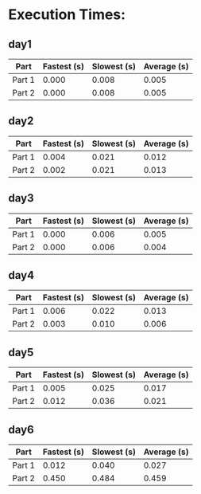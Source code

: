 # Execution Times:

## day1
| Part | Fastest (s) | Slowest (s) | Average (s) |
| ---- | ------------ | ------------ | ------------ |
| Part 1 | 0.000 | 0.008 | 0.005 |
| Part 2 | 0.000 | 0.008 | 0.005 |


## day2
| Part | Fastest (s) | Slowest (s) | Average (s) |
| ---- | ------------ | ------------ | ------------ |
| Part 1 | 0.004 | 0.021 | 0.012 |
| Part 2 | 0.002 | 0.021 | 0.013 |


## day3
| Part | Fastest (s) | Slowest (s) | Average (s) |
| ---- | ------------ | ------------ | ------------ |
| Part 1 | 0.000 | 0.006 | 0.005 |
| Part 2 | 0.000 | 0.006 | 0.004 |


## day4
| Part | Fastest (s) | Slowest (s) | Average (s) |
| ---- | ------------ | ------------ | ------------ |
| Part 1 | 0.006 | 0.022 | 0.013 |
| Part 2 | 0.003 | 0.010 | 0.006 |


## day5
| Part | Fastest (s) | Slowest (s) | Average (s) |
| ---- | ------------ | ------------ | ------------ |
| Part 1 | 0.005 | 0.025 | 0.017 |
| Part 2 | 0.012 | 0.036 | 0.021 |


## day6
| Part | Fastest (s) | Slowest (s) | Average (s) |
| ---- | ------------ | ------------ | ------------ |
| Part 1 | 0.012 | 0.040 | 0.027 |
| Part 2 | 0.450 | 0.484 | 0.459 |


